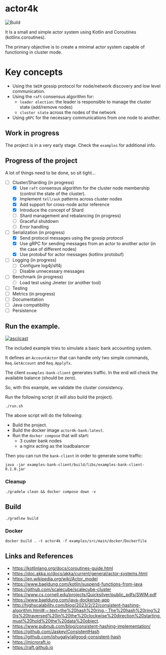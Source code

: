 # actor4k

![Build](https://github.com/smyrgeorge/actor4k/actions/workflows/ci.yml/badge.svg)

It Is a small and simple actor system using Kotlin and Coroutines (kotlinx.coroutines).

The primary objective is to create a minimal actor system capable of functioning in cluster mode.

# Key concepts

- Using the `SWIM` gossip protocol for node/network discovery and low level communication.
- Using the `raft` consensus algorithm for:
    - `leader election`: the leader is responsible to manage the cluster state (add/remove nodes)
    - `cluster state` across the nodes of the network
- Using `gRPC` for the necessary communications from one node to another.

## Work in progress

The project is in a very early stage.
Check the `examples` for additional info.

## Progress of the project

A lot of things need to be done, so sit tight…

- [ ] Cluster/Sharding (in progress)
    - [x] Use `raft` consensus algorithm for the cluster node membership (control the state of the cluster).
    - [x] Implement `tell/ask` patterns across cluster nodes
    - [x] Add support for cross-node actor reference
    - [x] Introduce the concept of Shard
    - [ ] Shard management and rebalancing (in progress)
    - [ ] Graceful shutdown
    - [ ] Error handling
- [ ] Serialization (in progress)
    - [x] Send protocol messages using the gossip protocol
    - [x] Use gRPC for sending messages from an actor to another actor (in the case of different nodes)
    - [x] Use protobuf for actor messages (kotlinx protobuf)
- [ ] Logging (in progress)
    - [ ] Configure log4j/slf4j
    - [ ] Disable unnecessary messages
- [ ] Benchmark (in progress)
    - [ ] Load test using Jmeter (or another tool)
- [ ] Testing
- [ ] Metrics (in progress)
- [ ] Documentation
- [ ] Java compatibility
- [ ] Persistence

## Run the example.

[![asciicast](https://asciinema.org/a/629943.svg)](https://asciinema.org/a/629943)

The included example tries to simulate a basic bank accounting system.

It defines an `AccountActor` that can handle only two simple commands,
`Req.GetAccount` and `Req.ApplyTx`.

The client `examples-bank-client` generates traffic.
In the end will check the available balance (should be zero).

So, with this example, we validate the cluster consistency.

Run the following script (it will also build the project).

```shell
./run.sh
```

The above script will do the following:

- Build the project.
- Build the docker image `actor4k-bank:latest`.
- Run the `docker compose` that will start:
    - 3 custer bank nodes
    - a nginx acting as the loadbalancer

Then you can run the `bank-client` in order to generate some traffic:

```shell
java -jar examples-bank-client/build/libs/examples-bank-client-0.1.0.jar
```

### Cleanup

```shell
./gradelw clean && docker compose down -v
```

## Build

```shell
./gradlew build
```

### Docker

```shell
docker build . -t actor4k -f examples/src/main/docker/Dockerfile
```

## Links and References

- https://kotlinlang.org/docs/coroutines-guide.html
- https://doc.akka.io/docs/akka/current/general/actor-systems.html
- https://en.wikipedia.org/wiki/Actor_model
- https://www.baeldung.com/kotlin/suspend-functions-from-java
- https://github.com/scalecube/scalecube-cluster
- https://www.cs.cornell.edu/projects/Quicksilver/public_pdfs/SWIM.pdf
- https://www.baeldung.com/java-dockerize-app
- http://highscalability.com/blog/2023/2/22/consistent-hashing-algorithm.html#:~:text=the%20hash%20ring.-,The%20hash%20ring%20is%20traversed%20in%20the%20clockwise%20direction%20starting,must%20hold%20the%20data%20object.
- https://www.pubnub.com/blog/consistent-hashing-implementation/
- https://github.com/Jaskey/ConsistentHash
- https://github.com/ishugaliy/allgood-consistent-hash
- https://microraft.io
- https://raft.github.io